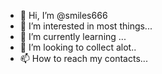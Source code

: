 - 👋 Hi, I’m @smiles666
- 👀 I’m interested in most things...
- 🌱 I’m currently learning ...
- 💞️ I’m looking to collect alot..
- 📫 How to reach my contacts...

<!---
smiles666/smiles666 is a ✨ special ✨ repository because its `README.md` (this file) appears on your GitHub profile.
You can click the Preview link to take a look at your changes.
--->

